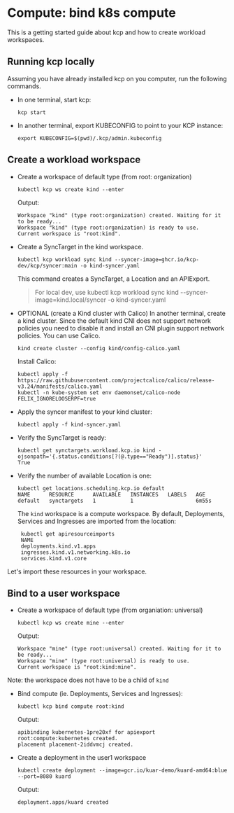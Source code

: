 # Compute: bind k8s compute

This is a getting started guide about kcp and how to create workload workspaces.

## Running kcp locally

Assuming you have already installed kcp on you computer, run 
the following commands.

- In one terminal, start kcp:
  
  ```shell
  kcp start
  ```

- In another terminal, export KUBECONFIG to point to your KCP instance: 

   ```shell
   export KUBECONFIG=$(pwd)/.kcp/admin.kubeconfig
   ```
  
## Create a workload workspace

- Create a workspace of default type (from root: organization)

   ```shell
   kubectl kcp ws create kind --enter
   ```

  Output:

   ```{ .bash .no-copy }
   Workspace "kind" (type root:organization) created. Waiting for it to be ready...
   Workspace "kind" (type root:organization) is ready to use.
   Current workspace is "root:kind".
   ```

- Create a SyncTarget in the kind workspace. 

    ```shell
    kubectl kcp workload sync kind --syncer-image=ghcr.io/kcp-dev/kcp/syncer:main -o kind-syncer.yaml
    ```

  This command creates a SyncTarget, a Location and an APIExport.

  > For local dev, use kubectl kcp workload sync kind --syncer-image=kind.local/syncer  -o kind-syncer.yaml

- OPTIONAL (create a Kind cluster with Calico) In another terminal, create a kind cluster.
  Since the default kind CNI does not support network policies you need to disable it and install
  an CNI plugin support network policies. You can use Calico.

   ```shell
   kind create cluster --config kind/config-calico.yaml
   ```

   Install Calico:

   ```shell
   kubectl apply -f https://raw.githubusercontent.com/projectcalico/calico/release-v3.24/manifests/calico.yaml
   kubectl -n kube-system set env daemonset/calico-node FELIX_IGNORELOOSERPF=true
   ```
 
- Apply the syncer manifest to your kind cluster:

  ```shell
  kubectl apply -f kind-syncer.yaml
  ```

- Verify the SyncTarget is ready:

  ```shell
  kubectl get synctargets.workload.kcp.io kind -ojsonpath='{.status.conditions[?(@.type=="Ready")].status}'
  True
  ```
- Verify the number of available Location is one:

  ```shell
  kubectl get locations.scheduling.kcp.io default
  NAME      RESOURCE      AVAILABLE   INSTANCES   LABELS   AGE
  default   synctargets   1           1                    6m55s
  ```

  The `kind` workspace is a compute workspace. By default, Deployments, Services
and Ingresses are imported from the location:

   ```shell 
    kubectl get apiresourceimports
    NAME
    deployments.kind.v1.apps
    ingresses.kind.v1.networking.k8s.io
    services.kind.v1.core
   ```

Let's import these resources in your workspace.

## Bind to a user workspace

- Create a workspace of default type (from organiation: universal)

   ```shell
   kubectl kcp ws create mine --enter
   ```

  Output:

   ```{ .bash .no-copy }
   Workspace "mine" (type root:universal) created. Waiting for it to be ready...
   Workspace "mine" (type root:universal) is ready to use.
   Current workspace is "root:kind:mine".
   ```
  
Note: the workspace does not have to be a child of `kind`

- Bind compute (ie. Deployments, Services and Ingresses):

   ```shell
   kubectl kcp bind compute root:kind
   ```

   Output:

  ```shell
  apibinding kubernetes-1pre20xf for apiexport root:compute:kubernetes created.
  placement placement-2iddvmcj created. 
  ``` 

- Create a deployment in the user1 workspace

  ```shell 
  kubectl create deployment --image=gcr.io/kuar-demo/kuard-amd64:blue --port=8080 kuard
  ```

  Output:

  ```shell
  deployment.apps/kuard created
  ```
